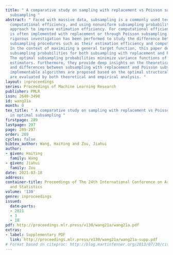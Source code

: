 ```yaml
---
title: " A comparative study on sampling with replacement vs Poisson sampling in optimal
  subsampling "
abstract: " Faced with massive data, subsampling is a commonly used technique to improve
  computational efficiency, and using nonuniform subsampling probabilities is an effective
  approach to improve estimation efficiency. For computational efficiency, subsampling
  is often implemented with replacement or through Poisson subsampling. However, no
  rigorous investigation has been performed to study the difference between the two
  subsampling procedures such as their estimation efficiency and computational convenience.
  In the context of maximizing a general target function, this paper derives optimal
  subsampling probabilities for both subsampling with replacement and Poisson subsampling.
  The optimal subsampling probabilities minimize variance functions of the subsampling
  estimators. Furthermore, they provide deep insights on the theoretical similarities
  and differences between subsampling with replacement and Poisson subsampling. Practically
  implementable algorithms are proposed based on the optimal structural results, which
  are evaluated by both theoretical and empirical analysis. "
layout: inproceedings
series: Proceedings of Machine Learning Research
publisher: PMLR
issn: 2640-3498
id: wang21a
month: 0
tex_title: " A comparative study on sampling with replacement vs Poisson sampling
  in optimal subsampling "
firstpage: 289
lastpage: 297
page: 289-297
order: 289
cycles: false
bibtex_author: Wang, HaiYing and Zou, Jiahui
author:
- given: HaiYing
  family: Wang
- given: Jiahui
  family: Zou
date: 2021-03-18
address: 
container-title: Proceedings of The 24th International Conference on Artificial Intelligence
  and Statistics
volume: '130'
genre: inproceedings
issued:
  date-parts:
  - 2021
  - 3
  - 18
pdf: http://proceedings.mlr.press/v130/wang21a/wang21a.pdf
extras:
- label: Supplementary PDF
  link: http://proceedings.mlr.press/v130/wang21a/wang21a-supp.pdf
# Format based on citeproc: http://blog.martinfenner.org/2013/07/30/citeproc-yaml-for-bibliographies/
---
```


